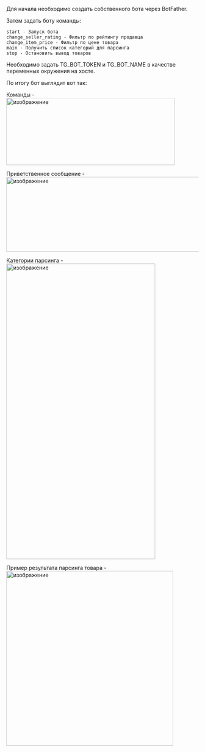 Для начала необходимо создать собственного бота через BotFather.

Затем задать боту команды:
```
start - Запуск бота
change_seller_rating - Фильтр по рейтингу продавца
change_item_price - Фильтр по цене товара
main - Получить список категорий для парсинга
stop - Остановить вывод товаров
```
Необходимо задать TG_BOT_TOKEN и TG_BOT_NAME в качестве переменных окружения на хосте.

По итогу бот выглядит вот так: 
<br>

Команды - 
<br>
<img width="441" height="176" alt="изображение" src="https://github.com/user-attachments/assets/0b46f25d-471c-42e1-b139-e6539cb3d948" />
<br>

Приветственное сообщение - 
<br>
<img width="512" height="196" alt="изображение" src="https://github.com/user-attachments/assets/97e57f4a-2d17-4792-999c-2f3ddb630e5c" />

Категории парсинга - 
<br>
<img width="390" height="774" alt="изображение" src="https://github.com/user-attachments/assets/d4175c2a-a9e6-4b3d-aa78-5d6b018bdccb" />
<br>

Пример результата парсинга товара - 
<br>
<img width="437" height="458" alt="изображение" src="https://github.com/user-attachments/assets/9e967c52-955d-4c25-beda-d5e5630a335b" />

<br>




